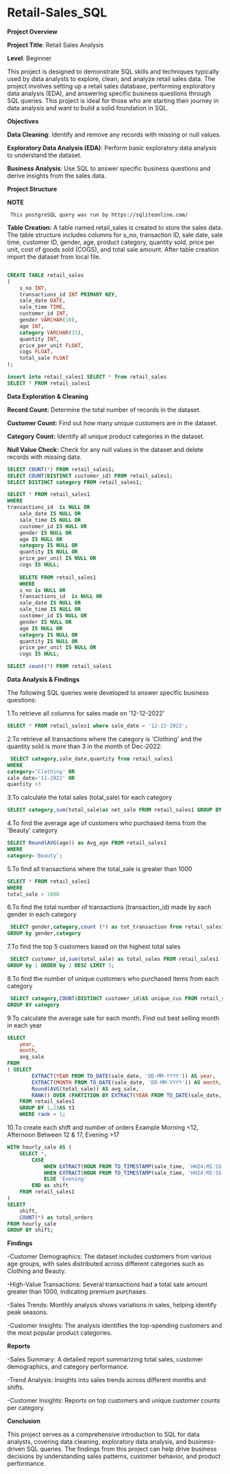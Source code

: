 # Retail-Sales_SQL

**Project Overview**

**Project Title**: Retail Sales Analysis

**Level**: Beginner

 This project is designed to demonstrate SQL skills and techniques typically used by data analysts to explore, clean, and analyze retail sales data. The project involves setting up a retail sales database, performing exploratory data analysis (EDA), and answering specific business questions through SQL queries. This project is ideal for those who are starting their journey in data analysis and want to build a solid foundation in SQL.

**Objectives**

**Data Cleaning**: Identify and remove any records with missing or null values.

**Exploratory Data Analysis (EDA)**: Perform basic exploratory data analysis to understand the dataset.

**Business Analysis**: Use SQL to answer specific business questions and derive insights from the sales data.

**Project Structure**

**NOTE**

     This postgreSQL query was run by https://sqliteonline.com/


**Table Creation:** A table named retail_sales is created to store the sales data. The table structure includes columns for s_no, transaction ID, sale date, sale time, customer ID, gender, age, product category, quantity sold, price per unit, cost of goods sold (COGS), and total sale amount. After table creation import the dataset from local file.

```sql

CREATE TABLE retail_sales
(
    s_no INT,
    transactions_id INT PRIMARY KEY,
    sale_date DATE,	
    sale_time TIME,
    customer_id INT,	
    gender VARCHAR(10),
    age INT,
    category VARCHAR(35),
    quantity INT,
    price_per_unit FLOAT,	
    cogs FLOAT,
    total_sale FLOAT
);

insert into retail_sales1 SELECT * from retail_sales
SELECT * FROM retail_sales1
```

**Data Exploration & Cleaning**

**Record Count:** Determine the total number of records in the dataset.

**Customer Count:** Find out how many unique customers are in the dataset.

**Category Count:** Identify all unique product categories in the dataset.

**Null Value Check:** Check for any null values in the dataset and delete records with missing data.

```sql
SELECT COUNT(*) FROM retail_sales1;
SELECT COUNT(DISTINCT customer_id) FROM retail_sales1;
SELECT DISTINCT category FROM retail_sales1;

SELECT * FROM retail_sales1
WHERE 
transactions_id  is NULL OR
    sale_date IS NULL OR 
    sale_time IS NULL OR 
    customer_id IS NULL OR 
    gender IS NULL OR 
    age IS NULL OR 
    category IS NULL OR 
    quantity IS NULL OR 
    price_per_unit IS NULL OR 
    cogs IS NULL;
    
    DELETE FROM retail_sales1
    WHERE
    s_no is NULL OR
    transactions_id  is NULL OR
    sale_date IS NULL OR 
    sale_time IS NULL OR 
    customer_id IS NULL OR 
    gender IS NULL OR 
    age IS NULL OR 
    category IS NULL OR 
    quantity IS NULL OR 
    price_per_unit IS NULL OR 
    cogs IS NULL;

SELECT count(*) FROM retail_sales1
```

**Data Analysis & Findings**

The following SQL queries were developed to answer specific business questions:

1.To retrieve all columns for sales made on '12-12-2022'

```sql 
SELECT * FROM retail_sales1 where sale_date = '12-12-2022';
```


2.To retrieve all transactions where the category is 'Clothing' and the quantity sold is more than 3 in the month of Dec-2022:

```sql
 SELECT category,sale_date,quantity from retail_sales1 
WHERE
category='Clothing' OR
sale_date='11-2022' OR
quantity >3
```

3.To calculate the total sales (total_sale) for each category

```sql 
SELECT category,sum(total_sale)as net_sale FROM retail_sales1 GROUP BY category;
```

4.To find the average age of customers who purchased items from the 'Beauty' category

```sql
SELECT Round(AVG(age)) as Avg_age FROM retail_sales1 
WHERE 
category='Beauty';
```

5.To find all transactions where the total_sale is greater than 1000

 ```sql
SELECT * FROM retail_sales1
 WHERE 
 total_sale > 1000
```

 6.To find the total number of transactions (transaction_id) made by each gender in each category

```sql
 SELECT gender,category,count (*) as tot_transaction from retail_sales1 
GROUP by gender,category
 ```

 7.To find the top 5 customers based on the highest total sales 

```sql
 SELECT customer_id,sum(total_sale) as total_sales FROM retail_sales1 
GROUP by 1 ORDER by 2 DESC LIMIT 5;
```

8.To find the number of unique customers who purchased items from each category

```sql
 SELECT category,COUNT(DISTINCT customer_id)AS unique_cus FROM retail_sales1 
GROUP BY category
```

9.To calculate the average sale for each month. Find out best selling month in each year

```sql
SELECT 
    year,
    month,
    avg_sale
FROM 
( SELECT 
        EXTRACT(YEAR FROM TO_DATE(sale_date, 'DD-MM-YYYY')) AS year,
        EXTRACT(MONTH FROM TO_DATE(sale_date, 'DD-MM-YYYY')) AS month,
        Round(AVG(total_sale)) AS avg_sale,
        RANK() OVER (PARTITION BY EXTRACT(YEAR FROM TO_DATE(sale_date, 'DD-MM-YYYY')) ORDER BY AVG(total_sale) DESC) AS rank
    FROM retail_sales1
    GROUP BY 1,2)AS t1
    WHERE rank = 1;
```

 10.To create each shift and number of orders Example Morning <12, Afternoon Between 12 & 17, Evening >17

```sql
WITH hourly_sale AS (
    SELECT *,
        CASE
            WHEN EXTRACT(HOUR FROM TO_TIMESTAMP(sale_time, 'HH24:MI:SS')) < 12 THEN 'Morning'
            WHEN EXTRACT(HOUR FROM TO_TIMESTAMP(sale_time, 'HH24:MI:SS')) BETWEEN 12 AND 17 THEN 'Afternoon'
            ELSE 'Evening'
        END as shift
    FROM retail_sales1
)
SELECT 
    shift,
    COUNT(*) as total_orders    
FROM hourly_sale
GROUP BY shift;
```

**Findings**

-Customer Demographics: The dataset includes customers from various age groups, with sales distributed across different categories such as Clothing and Beauty.

-High-Value Transactions: Several transactions had a total sale amount greater than 1000, indicating premium purchases.

-Sales Trends: Monthly analysis shows variations in sales, helping identify peak seasons.

-Customer Insights: The analysis identifies the top-spending customers and the most popular product categories.

**Reports**

-Sales Summary: A detailed report summarizing total sales, customer demographics, and category performance.

-Trend Analysis: Insights into sales trends across different months and shifts.

-Customer Insights: Reports on top customers and unique customer counts per category.

**Conclusion**

 This project serves as a comprehensive introduction to SQL for data analysts, covering  data cleaning, exploratory data analysis, and business-driven SQL queries. The findings from this project can help drive business decisions by understanding sales patterns, customer behavior, and product performance.




